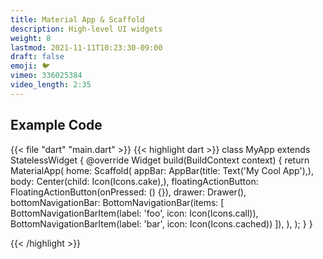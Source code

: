 ```yaml
---
title: Material App & Scaffold
description: High-level UI widgets
weight: 8
lastmod: 2021-11-11T10:23:30-09:00
draft: false
emoji: 🐦
vimeo: 336025384
video_length: 2:35
---
```


## Example Code

{{< file "dart" "main.dart" >}}
{{< highlight dart >}}
class MyApp extends StatelessWidget {
 @override
 Widget build(BuildContext context) {
   return MaterialApp(
     home: Scaffold(
       appBar: AppBar(title: Text('My Cool App'),),
       body: Center(child: Icon(Icons.cake),),
       floatingActionButton: FloatingActionButton(onPressed: () {}),
       drawer: Drawer(),
       bottomNavigationBar: BottomNavigationBar(items: [
          BottomNavigationBarItem(label: 'foo', icon: Icon(Icons.call)),
          BottomNavigationBarItem(label: 'bar', icon: Icon(Icons.cached))
       ]),
     ),
   );
 }
}

{{< /highlight >}}
